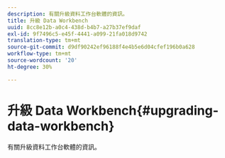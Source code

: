 ```yaml
---
description: 有關升級資料工作台軟體的資訊。
title: 升級 Data Workbench
uuid: 8cc8e12b-a0c4-438d-b4b7-a27b37ef9daf
exl-id: 9f7496c5-e45f-4441-a099-21fa018d9742
translation-type: tm+mt
source-git-commit: d9df90242ef96188f4e4b5e6d04cfef196b0a628
workflow-type: tm+mt
source-wordcount: '20'
ht-degree: 30%

---
```


# 升級 Data Workbench{#upgrading-data-workbench}

有關升級資料工作台軟體的資訊。
